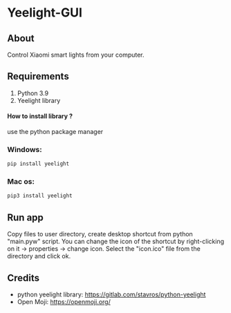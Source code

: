 # Yeelight-GUI
## About
Control Xiaomi smart lights from your computer.

## Requirements
1. Python 3.9
2. Yeelight library

#### How to install library ? 
use the python package manager
### Windows:

```python
pip install yeelight 
```

### Mac os: 

```python
pip3 install yeelight
```

## Run app
Copy files to user directory, create desktop shortcut from python "main.pyw" script.
You can change the icon of the shortcut by right-clicking on it -> properties -> change icon. Select the "icon.ico" file from the directory and click ok.

## Credits
* python yeelight library: https://gitlab.com/stavros/python-yeelight
* Open Moji: https://openmoji.org/



